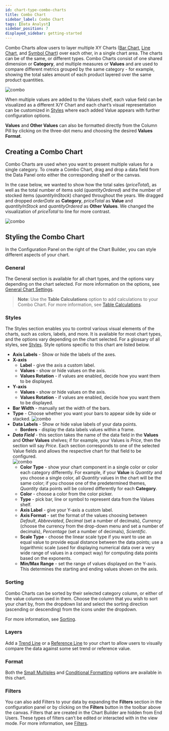 ```yaml
---
id: chart-type-combo-charts
title: Combo Chart
sidebar_label: Combo Chart
tags: [Data Analyst]
sidebar_position: 7
displayed_sidebar: getting-started
---
```


<div style={{textAlign: "justify"}}>

Combo Charts allow users to layer multiple XY Charts ([Bar Chart](./bar.md), [Line Chart](./line.md), and [Symbol Chart](./symbol.md)) over each other, in a single chart area. The charts can be of the same, or different types. Combo Charts consist of one shared dimension or **Category**, and multiple measures or **Values** and are used to compare different metrics grouped by the same category - for example, showing the total sales amount of each product layered over the same product quantities. 

![combo](https://s3.amazonaws.com/cdn.qrvey.com/documentation_assets/ui-docs/dataviews/chart-types-all/Combo/combo1.png#thumbnail) 



When multiple values are added to the Values shelf, each value field can be visualized as a different X/Y Chart and each chart’s visual representation can be customized in [Styles](../setting-chart-styles.md) where each added Value appears with further configuration options.

**Values** and **Other Values** can also be formatted directly from the Column Pill by clicking on the three-dot menu and choosing the desired **Values Format**.

## Creating a Combo Chart
Combo Charts are used when you want to present multiple values for a single category. 
To create a Combo Chart, drag and drop a data field from the Data Panel onto either the corresponding shelf or the canvas. 

In the case below, we wanted to show how the total sales (*priceTotal*), as well as the total number of items sold (*quantityOrdered*) and the number of stocked items (*quantityInStock*) changed throughout the years. We dragged and dropped *orderDate* as **Category**, *priceTotal* as **Value** and *quantityInStock* and *quantityOrdered* as **Other Values**. We changed the visualization of *priceTotal* to line for more contrast.

![combo](https://s3.amazonaws.com/cdn.qrvey.com/documentation_assets/ui-docs/dataviews/chart-types-all/Combo/combo2.gif#thumbnail) 


## Styling the Combo Chart
In the Configuration Panel on the right of the Chart Builder, you can style different aspects of your chart.

### General
The General section is available for all chart types, and the options vary depending on the chart selected. For more information on the options, see [General Chart Settings](../09-Configure%20charts/general-chart-settings.md).

 >**Note**: Use the **Table Calculations** option to add calculations to your Combo Chart. For more information, see [Table Calculations](../08-Table%20Calculations/table-calculations.md).


### Styles
The Styles section enables you to control various visual elements of the charts, such as colors, labels, and more. It is available for most chart types, and the options vary depending on the chart selected. For a glossary of all styles, see [Styles](../09-Configure%20charts/chart-styles.md). Style options specific to this chart are listed below. 

* **Axis Labels** - Show or hide the labels of the axes. 
* **X-axis**
    * **Label** - give the axis a custom label.
    * **Values** - show or hide values on the axis.
    * **Values Rotation** - if values are enabled, decide how you want them to be displayed.
* **Y-axis**
    * **Values** - show or hide values on the axis.
    * **Values Rotation** - if values are enabled, decide how you want them to be displayed.
* **Bar Width** - manually set the width of the bars. 
* **Type** - Choose whether you want your bars to appear side by side or stacked.
![combo](https://s3.amazonaws.com/cdn.qrvey.com/documentation_assets/ui-docs/dataviews/chart-types-all/Combo/combo3.png#thumbnail) 
* **Data Labels** - Show or hide value labels of your data points.
    * **Borders** - display the data labels values within a frame.
* ***Data Field*** - this section takes the name of the data field in the **Values** and **Other Values** shelves; if for example, your Values is *Price*, then the section will say *Price*. Each section corresponds to one of the selected Value fields and allows the respective chart for that field to be configured.    
![combo](https://s3.amazonaws.com/cdn.qrvey.com/documentation_assets/ui-docs/dataviews/chart-types-all/Combo/combo4.png#thumbnail)
  * **Color Type** - show your chart component in a single color or color each category differently. For example, if your **Value** is *Quantity* and you choose a single color, all *Quantity* values in the chart will be the same color; if you choose one of the predetermined themes, *Quantity* data points will be colored differently for each **Category**.
  * **Color** - choose a color from the color picker. 
  * **Type** - pick bar, line or symbol to represent data from the Values shelf.
  * **Axis Label** - give your Y-axis a custom label.
  * **Axis Format** - set the format of the values choosing between *Default*, *Abbreviated*, *Decimal* (set a number of decimals), *Currency* (choose the currency from the drop-down menu and set a number of decimals), *Percentage* (set a number of decimals), *Scientific*.
  * **Scale Type** - choose the linear scale type if you want to use an equal value to provide equal distance between the data points; use a logarithmic scale (used for displaying numerical data over a very wide range of values in a compact way) for computing data points based on the exponents. 
  * **Min/Max Range** - set the range of values displayed on the Y-axis. This determines the starting and ending values shown on the axis.

### Sorting
Combo Charts can be sorted by their selected category column, or either of the value columns used in them. Choose the column that you wish to sort your chart by, from the dropdown list and select the sorting direction (ascending or descending) from the icons under the dropdown.

For more information, see [Sorting](../sorting.md).   

### Layers
Add a [Trend Line](../09-Configure%20charts/chart-layers.md#trend-line) or a [Reference Line](../09-Configure%20charts/chart-layers.md#reference-line) to your chart to allow users to visually compare the data against some set trend or reference value.

### Format
Both the [Small Multiples](../09-Configure%20charts/chart-format.md#small-multiples) and [Conditional Formatting](../09-Configure%20charts/chart-format.md#small-multiples#conditional-formatting) options are available in this chart.

### Filters
You can also add Filters to your data by expanding the **Filters** section in the configuration panel or by clicking on the **Filters** button in the toolbar above the canvas.
Filters that are created in the Chart Builder are hidden from End Users. These types of filters can’t be edited or interacted with in the view mode. For more information, see [Filters](../09-Configure%20charts/chart-filters.md).


</div>